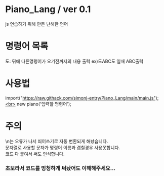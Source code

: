 # Piano_Lang / ver 0.1
js 연습하기 위해 만든 난해한 언어

# 명령어 목록
도: 뒤에 다른명령어가 오기전까지의 내용 출력 ex)도ABC도 일때 ABC출력

# 사용법
import("https://raw.githack.com/simonj-entry/Piano_Lang/main/main.js");<br>
new piano('입력할 명령어');

# 주의
\n는 오류가 나서 띄어쓰기로 자동 변환되게 해놨습니다.<br>
문자열로 사용할 문자가 명령어 이름과 겹칠경우 사용못합니다.<br>
코드 다 붙여서 써도 인식합니다.

### 초보라서 코드를 멍청하게 써놨어도 이해해주세요...
